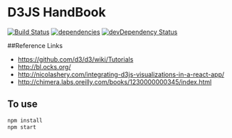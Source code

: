 # D3JS HandBook

[![Build Status](https://travis-ci.org/phattranky/D3JS_Handbook.svg?branch=master)](https://travis-ci.org/phattranky/D3JS_Handbook.svg?branch=master)
[![dependencies](https://david-dm.org/davezuko/react-redux-starter-kit.svg)](https://david-dm.org/phattranky/D3JS_Handbook)
[![devDependency Status](https://david-dm.org/davezuko/react-redux-starter-kit/dev-status.svg)](https://david-dm.org/phattranky/D3JS_Handbook#info=devDependencies)

##Reference Links

* https://github.com/d3/d3/wiki/Tutorials
* http://bl.ocks.org/
* http://nicolashery.com/integrating-d3js-visualizations-in-a-react-app/
* http://chimera.labs.oreilly.com/books/1230000000345/index.html

## To use

```sh
npm install
npm start
```